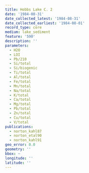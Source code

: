 ```yaml
---
title: Hobbs Lake C. 2
date: '1984-08-31'
date_collected_latest: '1984-08-31'
date_collected_earliest: '1984-08-01'
record_type: core
medium: lake_sediment
feature: '590'
description: ''
parameters:
  - H2O
  - LOI
  - Pb/210
  - Si/total
  - Si/biogenic
  - Ti/total
  - Al/total
  - Fe/total
  - Mn/total
  - Na/total
  - K/total
  - Ca/total
  - Mg/total
  - Pb/total
  - Zn/total
  - Cu/total
  - V/total
publications:
  - norton_kahl87
  - norton_etal90
  - norton_kahl91
geo_error: 0.0
geometry: ''
bbox: ~
longitude: ''
latitude: ''
---
```

